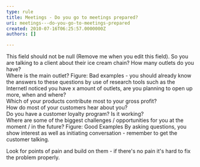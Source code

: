 ```yaml
---
type: rule
title: Meetings - Do you go to meetings prepared?
uri: meetings---do-you-go-to-meetings-prepared
created: 2010-07-16T06:25:57.0000000Z
authors: []

---
```


 This field should not be null (Remove me when you edit this field). 
So you are talking to a client about their ice cream chain?
How many outlets do you have? 
<br>    Where is the main outlet? Figure: Bad examples - you should already know the answers to these questions by use of research tools such as the InternetI noticed you have x amount of outlets, are you planning to open up more, when and where?
<br>    Which of your products contribute most to your gross profit?
<br>    How do most of your customers hear about you?
<br>    Do you have a customer loyalty program? Is it working?
<br>    Where are some of the biggest challenges / opportunities for you at the moment / in the future? Figure: Good Examples
By asking questions, you show interest as well as initiating conversation - remember to get the customer talking.

Look for points of pain and build on them - if there's no pain it's hard to fix the problem properly.

